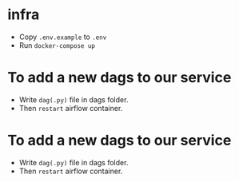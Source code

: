 # infra

- Copy `.env.example` to `.env`
- Run `docker-compose up`

# To add a new dags to our service
- Write `dag(.py)` file in dags folder.
- Then `restart` airflow container.

# To add a new dags to our service
- Write `dag(.py)` file in dags folder.
- Then `restart` airflow container.
